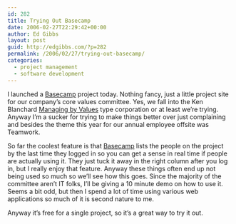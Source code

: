 ```yaml
---
id: 282
title: Trying Out Basecamp
date: 2006-02-27T22:29:42+00:00
author: Ed Gibbs
layout: post
guid: http://edgibbs.com/?p=282
permalink: /2006/02/27/trying-out-basecamp/
categories:
  - project management
  - software development
---
```

I launched a [Basecamp](http://www.basecamphq.com/) project today. Nothing fancy, just a little project site for our company&#8217;s core values committee. Yes, we fall into the Ken Blanchard [Managing by Values](http://www.refresher.com/!values.html) type corporation or at least we&#8217;re trying. Anyway I&#8217;m a sucker for trying to make things better over just complaining and besides the theme this year for our annual employee offsite was Teamwork.

So far the coolest feature is that [Basecamp](http://www.basecamphq.com/) lists the people on the project by the last time they logged in so you can get a sense in real time if people are actually using it. They just tuck it away in the right column after you log in, but I really enjoy that feature. Anyway these things often end up not being used so much so we&#8217;ll see how this goes. Since the majority of the committee aren&#8217;t IT folks, I&#8217;ll be giving a 10 minute demo on how to use it. Seems a bit odd, but then I spend a lot of time using various web applications so much of it is second nature to me.

Anyway it&#8217;s free for a single project, so it&#8217;s a great way to try it out.